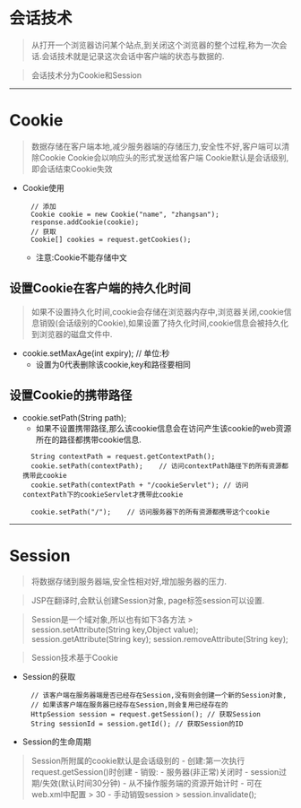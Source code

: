 # 会话技术
> 从打开一个浏览器访问某个站点,到关闭这个浏览器的整个过程,称为一次会话.会话技术就是记录这次会话中客户端的状态与数据的.

> 会话技术分为Cookie和Session
---
# Cookie
> 数据存储在客户端本地,减少服务器端的存储压力,安全性不好,客户端可以清除Cookie
> Cookie会以响应头的形式发送给客户端
> Cookie默认是会话级别,即会话结束Cookie失效
- Cookie使用

        // 添加
        Cookie cookie = new Cookie("name", "zhangsan");
        response.addCookie(cookie);
        // 获取
        Cookie[] cookies = request.getCookies();

    - 注意:Cookie不能存储中文
## 设置Cookie在客户端的持久化时间
> 如果不设置持久化时间,cookie会存储在浏览器内存中,浏览器关闭,cookie信息销毁(会话级别的Cookie),如果设置了持久化时间,cookie信息会被持久化到浏览器的磁盘文件中.
- cookie.setMaxAge(int expiry); // 单位:秒
    - 设置为0代表删除该cookie,key和路径要相同
## 设置Cookie的携带路径
- cookie.setPath(String path);
    - 如果不设置携带路径,那么该cookie信息会在访问产生该cookie的web资源所在的路径都携带cookie信息.
    >
        String contextPath = request.getContextPath();
        cookie.setPath(contextPath);    // 访问contextPath路径下的所有资源都携带此cookie
        cookie.setPath(contextPath + "/cookieServlet"); // 访问contextPath下的cookieServlet才携带此cookie

        cookie.setPath("/");    // 访问服务器下的所有资源都携带这个cookie

---
# Session
> 将数据存储到服务器端,安全性相对好,增加服务器的压力.

> JSP在翻译时,会默认创建Session对象, page标签session可以设置.

> Session是一个域对象,所以也有如下3各方法
    >
        session.setAttribute(String key,Object value);
        session.getAttribute(String key);
        session.removeAttribute(String key);

> Session技术基于Cookie

- Session的获取
    >
        // 该客户端在服务器端是否已经存在Session,没有则会创建一个新的Session对象,
        // 如果该客户端在服务器已经存在Session,则会复用已经存在的
        HttpSession session = request.getSession(); // 获取Session
        String sessionId = session.getId(); // 获取Session的ID

- Session的生命周期
> Session所附属的cookie默认是会话级别的
    - 创建:第一次执行request.getSession()时创建
    - 销毁:
        - 服务器(非正常)关闭时
        - session过期/失效(默认时间30分钟)
            - 从不操作服务端的资源开始计时
            - 可在web.xml中配置
            >
                <session-config>
                    <session-timeout>30</session-timeout>
                </session-config>
        - 手动销毁session
        >
            session.invalidate();
